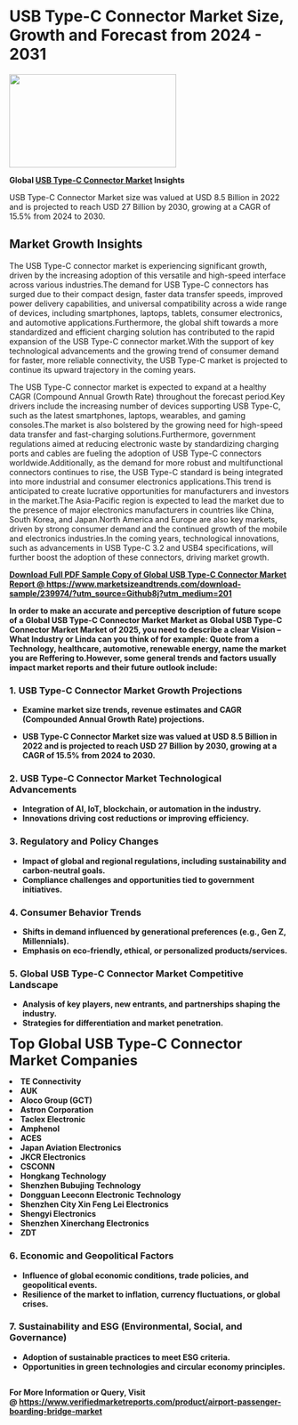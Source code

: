 <H1>USB Type-C Connector Market Size, Growth and Forecast from 2024 - 2031</H1><img class="aligncenter size-medium wp-image-584254" src="https://thirdeyenews.in/wp-content/uploads/2024/09/Global-Market-Research-300x168.jpeg" alt="" width="300" height="168" /><p><strong>Global&nbsp;<a href="https://www.marketsizeandtrends.com/download-sample/239974/?utm_source=Github8j?utm_medium=201">USB Type-C Connector Market</a> Insights</strong></p><p>USB Type-C Connector Market size was valued at USD 8.5 Billion in 2022 and is projected to reach USD 27 Billion by 2030, growing at a CAGR of 15.5% from 2024 to 2030.</p><p><h2>Market Growth Insights</h2> <p>The USB Type-C connector market is experiencing significant growth, driven by the increasing adoption of this versatile and high-speed interface across various industries.The demand for USB Type-C connectors has surged due to their compact design, faster data transfer speeds, improved power delivery capabilities, and universal compatibility across a wide range of devices, including smartphones, laptops, tablets, consumer electronics, and automotive applications.Furthermore, the global shift towards a more standardized and efficient charging solution has contributed to the rapid expansion of the USB Type-C connector market.With the support of key technological advancements and the growing trend of consumer demand for faster, more reliable connectivity, the USB Type-C market is projected to continue its upward trajectory in the coming years.</p> <p><strong><a href="#"></a></strong></p> <p>The USB Type-C connector market is expected to expand at a healthy CAGR (Compound Annual Growth Rate) throughout the forecast period.Key drivers include the increasing number of devices supporting USB Type-C, such as the latest smartphones, laptops, wearables, and gaming consoles.The market is also bolstered by the growing need for high-speed data transfer and fast-charging solutions.Furthermore, government regulations aimed at reducing electronic waste by standardizing charging ports and cables are fueling the adoption of USB Type-C connectors worldwide.Additionally, as the demand for more robust and multifunctional connectors continues to rise, the USB Type-C standard is being integrated into more industrial and consumer electronics applications.This trend is anticipated to create lucrative opportunities for manufacturers and investors in the market.The Asia-Pacific region is expected to lead the market due to the presence of major electronics manufacturers in countries like China, South Korea, and Japan.North America and Europe are also key markets, driven by strong consumer demand and the continued growth of the mobile and electronics industries.In the coming years, technological innovations, such as advancements in USB Type-C 3.2 and USB4 specifications, will further boost the adoption of these connectors, driving market growth.<p><strong><a href="#"></p><p><span class=""><strong>Download Full PDF Sample Copy of Global USB Type-C Connector Market Report</strong> @ <a href="https://www.marketsizeandtrends.com/download-sample/239974/?utm_source=Github8j?utm_medium=201" target="_blank">https://www.marketsizeandtrends.com/download-sample/239974/?utm_source=Github8j?utm_medium=201</a></span></p><p>In order to make an accurate and perceptive description of future scope of a Global&nbsp;USB Type-C Connector Market Market as Global&nbsp;USB Type-C Connector Market Market of 2025, you need to describe a clear Vision &ndash; What Industry or Linda can you think of for example: Quote from a Technology, healthcare, automotive, renewable energy, name the market you are Reffering to.However, some general trends and factors usually impact market reports and their future outlook include:</p><h3>1.&nbsp;<strong>USB Type-C Connector Market Growth Projections</strong></h3><ul><li>Examine market size trends, revenue estimates and CAGR (Compounded Annual Growth Rate) projections.</li><li><p>USB Type-C Connector Market size was valued at USD 8.5 Billion in 2022 and is projected to reach USD 27 Billion by 2030, growing at a CAGR of 15.5% from 2024 to 2030.</p></li></ul><h3>2.&nbsp;<strong>USB Type-C Connector Market Technological Advancements</strong></h3><ul><li>Integration of AI, IoT, blockchain, or automation in the industry.</li><li>Innovations driving cost reductions or improving efficiency.</li></ul><h3>3.&nbsp;<strong>Regulatory and Policy Changes</strong></h3><ul><li>Impact of global and regional regulations, including sustainability and carbon-neutral goals.</li><li>Compliance challenges and opportunities tied to government initiatives.</li></ul><h3>4.&nbsp;<strong>Consumer Behavior Trends</strong></h3><ul><li>Shifts in demand influenced by generational preferences (e.g., Gen Z, Millennials).</li><li>Emphasis on eco-friendly, ethical, or personalized products/services.</li></ul><h3>5.&nbsp;<strong>Global USB Type-C Connector Market Competitive Landscape</strong></h3><ul><li>Analysis of key players, new entrants, and partnerships shaping the industry.</li><li>Strategies for differentiation and market penetration.</li></ul><p data-pm-slice="1 1 []"><span style="color: inherit; font-family: inherit; font-size: 25px;">Top Global USB Type-C Connector Market Companies</span></p><div class="" data-test-id=""><p><li>TE Connectivity</li><li> AUK</li><li> Aloco Group (GCT)</li><li> Astron Corporation</li><li> Taclex Electronic</li><li> Amphenol</li><li> ACES</li><li> Japan Aviation Electronics</li><li> JKCR Electronics</li><li> CSCONN</li><li> Hongkang Technology</li><li> Shenzhen Bubujing Technology</li><li> Dongguan Leeconn Electronic Technology</li><li> Shenzhen City Xin Feng Lei Electronics</li><li> Shengyi Electronics</li><li> Shenzhen Xinerchang Electronics</li><li> ZDT</li></p></div><h3>6.&nbsp;<strong>Economic and Geopolitical Factors</strong></h3><ul><li>Influence of global economic conditions, trade policies, and geopolitical events.</li><li>Resilience of the market to inflation, currency fluctuations, or global crises.</li></ul><h3>7.&nbsp;<strong>Sustainability and ESG (Environmental, Social, and Governance)</strong></h3><ul><li>Adoption of sustainable practices to meet ESG criteria.</li><li>Opportunities in green technologies and circular economy principles.</li></ul><h2><strong style="font-size: 14px;">For More Information or Query, Visit @&nbsp;</strong><a style="background-color: #ffffff; font-size: 14px;" href="https://www.marketsizeandtrends.com/report/usb-type-c-connector-market/" target="_blank">https://www.verifiedmarketreports.com/product/airport-passenger-boarding-bridge-market</a></h2>